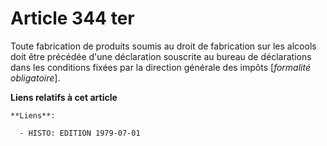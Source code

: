 # Article 344 ter

Toute fabrication de produits soumis au droit de fabrication sur les alcools doit être précédée d'une déclaration souscrite
au bureau de déclarations dans les conditions fixées par la direction générale des impôts [*formalité obligatoire*].

**Liens relatifs à cet article**

	**Liens**:

	  - HISTO: EDITION 1979-07-01
